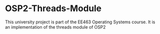 # OSP2-Threads-Module
This university project is part of the EE463 Operating Systems course. It is an implementation of the threads module of OSP2 
